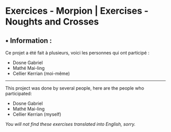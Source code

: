 # Exercices - Morpion | Exercises - Noughts and Crosses

## • Information :

Ce projet a été fait à plusieurs, voici les personnes qui ont participé  :
  - Dosne Gabriel
  - Mathé Mai-ling
  - Cellier Kerrian (moi-même)

---

This project was done by several people, here are the people who participated:
  - Dosne Gabriel
  - Mathé Mai-ling
  - Cellier Kerrian (myself)

*You will not find these exercises translated into English, sorry.*